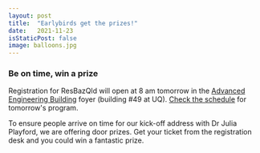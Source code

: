 ```yaml
---
layout: post
title:  "Earlybirds get the prizes!"
date:   2021-11-23
isStaticPost: false
image: balloons.jpg
---
```


### Be on time, win a prize

Registration for ResBazQld will open at 8 am tomorrow in the [Advanced Engineering Building](https://www.eait.uq.edu.au/aeb) foyer (building #49 at UQ). [Check the schedule](https://resbaz.github.io/resbaz2021qldschedule) for tomorrow's program.

To ensure people arrive on time for our kick-off address with Dr Julia Playford, we are offering door prizes. Get your ticket from the registration desk and you could win a fantastic prize.  
